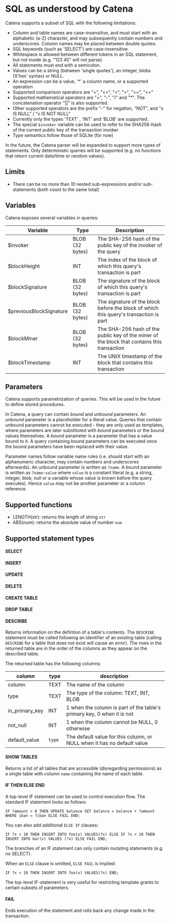 # SQL as understood by Catena

Catena supports a subset of SQL with the following limitations:

* Column and table names are case-insensitive, and must start with an alphabetic (a-Z) character, and may subsequently contain numbers and underscores. Column names may be placed between double quotes.
* SQL keywords (such as 'SELECT') are case-insensitive.
* Whitespace is allowed between different tokens in an SQL statement, but not inside (e.g. "123 45" will not parse).
* All statements must end with a semicolon.
* Values can be a string (between 'single quotes'), an integer, blobs (X'hex' syntax) or NULL.
* An expression can be a value, '*' a column name, or a supported operation
* Supported comparison operators are "=", "<>", "<", ">", ">=", "<="
* Supported mathematical operators are "+", "-", "/" and "*". The concatenation operator "||" is also supported.
* Other supported operators are the prefix "-" for negation, "NOT", and "x IS NULL" / "x IS NOT NULL"
* Currently only the types 'TEXT' , 'INT' and 'BLOB' are supported.
* The special `$invoker` variable can be used to refer to the SHA256-hash of the current public key of the transaction invoker
* Type semantics follow those of SQLite (for now)

In the future, the Catena parser will be expanded to support more types of statements. Only deterministic queries will
be supported (e.g. no functions that return current date/time or random values).

## Limits

* There can be no more than *10* nested sub-expressions and/or sub-statements (both count to the same total)

## Variables

Catena exposes several variables in queries:

| Variable | Type | Description |
|----------|-------|---------------|
| $invoker | BLOB (32 bytes) | The SHA-256 hash of the public key of the invoker of the query |
| $blockHeight | INT | The index of the block of which this query's transaction is part |
| $blockSignature | BLOB (32 bytes) | The signature of the block of which this query's transaction is part |
| $previousBlockSignature | BLOB (32 bytes) | The signature of the block before the block of which this query's transaction is part |
| $blockMiner | BLOB (32 bytes) | The SHA-256 hash of the public key of the miner of the block that contains this transaction |
| $blockTimestamp | INT | The UNIX timestamp of the block that contains this transaction |

## Parameters

Catena supports parametrization of queries. This will be used in the future to define stored procedures.

In Catena, a query can contain _bound_ and _unbound_ parameters. An _unbound_ parameter is a placeholder for a literal value.
Queries that contain unbound parameters cannot be executed - they are only used as templates, where parameters are later
substituted with _bound_ parameters or the bound values themselves. A _bound_ parameter is a parameter that has a value
bound to it. A query containing bound parameters can be executed once the bound parameters have been replaced with their
value.

Parameter names follow variable name rules (i.e. should start with an alphanumeric character, may contain numbers and
underscores afterwards). An unbound parameter is written as `?name`. A bound parameter is written as `?name:value` where
`value` is a constant literal (e.g. a string, integer, blob, null or a variable whose value is known before the query executes). Hence
`value` may not be another parameter or a column reference.


## Supported functions

* LENGTH(str): returns the length of string `str`
* ABS(num): returns the absolute value of number `num`

## Supported statement types

#### SELECT

#### INSERT

#### UPDATE

#### DELETE

#### CREATE TABLE

#### DROP TABLE


#### DESCRIBE

Returns information on the defintion of a table's contents. The `DESCRIBE` statement must be called
following an identifier of an existing table (calling `DESCRIBE` for a table that does not exist will cause an
error). The rows in the returned table are in the order of the columns as they appear on the described table.

The returned table has the following columns:

| column | type | description |
|---------|-------|---------------|
| column | TEXT | The name of the column |
| type | TEXT | The type of the column: TEXT, INT, BLOB |
| in_primary_key | INT | 1 when the column is part of the table's primary key, 0 when it is not |
| not_null | INT | 1 when the column cannot be NULL, 0 otherwise |
| default_value | `type` | The default value for this column, or NULL when it has no default value |

#### SHOW TABLES

Returns a list of all tables that are accessible (disregarding permissions) as a single table with column `name` containing the
name of each table.

#### IF THEN ELSE END

A top-level IF statement can be used to control execution flow. The standard IF statement looks as follows:

	IF ?amount > 0 THEN UPDATE balance SET balance = balance + ?amount WHERE iban = ?iban ELSE FAIL END;

You can also add additional `ELSE IF` clauses:

	IF ?x < 10 THEN INSERT INTO foo(x) VALUES(?x) ELSE IF ?x < 20 THEN INSERT INTO bar(x) VALUES (?x) ELSE FAIL END;

The branches of an IF statement can only contain mutating statements (e.g. no SELECT).

When an `ELSE` clause is omitted, `ELSE FAIL` is implied:

	IF ?x < 10 THEN INSERT INTO foo(x) VALUES(?x) END;

The top-level IF-statement is very useful for restricting template grants to certain subsets of parameters.

#### FAIL

Ends execution of the statement and rolls back any change made in the transaction.
